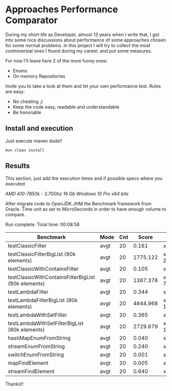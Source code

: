 # Approaches Performance Comparator

During my short life as Developer, almost 13 years when I write that, I got into some nice discussions about
performance of some approaches chosen for some normal problems.
In this project I will try to collect the most controversial ones I found during my career, and put some measures.

For now I'll leave here 2 of the more funny ones:

* Enums
* On memory Repositories

Invite you to take a look at them and let your own performance test.
Rules are easy:

* No cheating ;)
* Keep the code easy, readable and understandable
* Be honorable

## Install and execution

Just execute maven dude!!

`mvn clean install`

## Results

This section, just add the execution times and if possible specs where you executed

_AMD A10-7850k - 3.70Ghz_
_16 Gb_
_Windows 10 Pro x64 bits_

After migrate code to OpenJDK JHM the Benchmark framework from Oracle.
Time unit as ser to MicroSeconds in order to have enough volume to compare.

Run complete. Total time: 00:08:58

| Benchmark | Mode  | Cnt |  Score | Error | Units |
|---|---|---|---|---|---|
| testClassicFilter                     | avgt   | 20     | 0.161 | ±    0.003  | us/op |
| testClassicFilterBigList (80k elements)  | avgt   | 20  | 1775.122 |±  202.033  | us/op |
| testClassicWithContainsFilter         | avgt   | 20     | 0.105 |±    0.010  | us/op |
| testClassicWithContainsFilterBigList (80k elements) | avgt   | 20  | 1367.378 | ±  769.988  | us/op |
| testLambdaFilter                      | avgt   | 20     | 0.344 |±    0.096  | us/op |
| testLambdaFilterBigList    (80k elements)           | avgt   | 20  | 4844.968 | ± 1242.457  | us/op |
| testLambdaWithSetFilter               | avgt   | 20     | 0.365 |±    0.090  | us/op |
| testLambdaWithSetFilterBigList   (80k elements)     | avgt   | 20  | 2729.679 | ± 1056.436  | us/op |
| hashMapEnumFromString                                        | avgt   | 20     | 0.040 | ±    0.009  | us/op |
| streamEnumFromString                                          | avgt   | 20     | 0.240 | ±    0.105  | us/op |
| switchEnumFromString                                         | avgt   | 20     | 0.001 | ±    0.001 | us/op |
| mapFindElement                                  | avgt   | 20     | 0.005 | ±    0.001  | us/op |
| streamFindElement                               | avgt   | 20     | 0.640 | ±    0.111  | us/op |


Thanks!!
